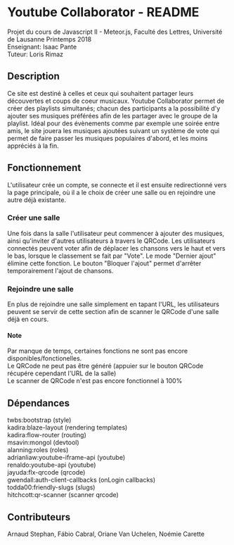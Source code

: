 # Youtube Collaborator - README
Projet du cours de Javascript II - Meteor.js, Faculté des Lettres, Université de Lausanne Printemps 2018<br>
Enseignant: Isaac Pante<br>
Tuteur: Loris Rimaz<br>

## Description
Ce site est destiné à celles et ceux qui souhaitent partager leurs découvertes et coups de coeur musicaux. 
Youtube Collaborator permet de créer des playlists simultanés; chacun des participants a la possibilité d'y ajouter ses
musiques préférées afin de les partager avec le groupe de la playlist. Idéal pour des évènements comme par exemple une soirée 
entre amis, le site jouera les musiques ajoutées suivant un système de vote qui permet de faire passer les musiques populaires
d'abord, et les moins appréciés à la fin.

## Fonctionnement
L'utilisateur crée un compte, se connecte et il est ensuite redirectionné vers la page principale, où il a le choix de créer une salle ou en rejoindre une autre déjà existante.<br>
### Créer une salle
Une fois dans la salle l'utilisateur peut commencer à ajouter des musiques, ainsi qu'inviter d'autres utilisateurs à travers le QRCode. Les utilisateurs connectés peuvent voter afin de déplacer les chansons vers le haut et vers le bas, lorsque le classement se fait par "Vote". Le mode "Dernier ajout" élimine cette fonction. Le bouton "Bloquer l'ajout" permet d'arrêter temporairement l'ajout de chansons.
### Rejoindre une salle
En plus de rejoindre une salle simplement en tapant l'URL, les utilisateurs peuvent se servir de cette section afin de scanner le QRCode d'une salle déjà en cours.

#### Note
Par manque de temps, certaines fonctions ne sont pas encore disponibles/fonctionelles.<br>
Le QRCode ne peut pas être généré (appuier sur le bouton QRCode récupére cependant l'URL de la salle)<br>
Le scanner de QRCode n'est pas encore fonctionnel à 100%<br>


## Dépendances 
twbs:bootstrap (style) <br>
kadira:blaze-layout (rendering templates)<br>
kadira:flow-router (routing)<br>
msavin:mongol (devtool)<br>
alanning:roles (roles)<br>
adrianliaw:youtube-iframe-api (youtube)<br>
renaldo:youtube-api (youtube)<br>
jayuda:flx-qrcode (qrcode)<br>
gwendall:auth-client-callbacks (onLogin callbacks)<br>
todda00:friendly-slugs (slugs)<br>
hitchcott:qr-scanner (scanner qrcode)<br>


## Contributeurs
Arnaud Stephan, Fábio Cabral, Oriane Van Uchelen, Noémie Carette
